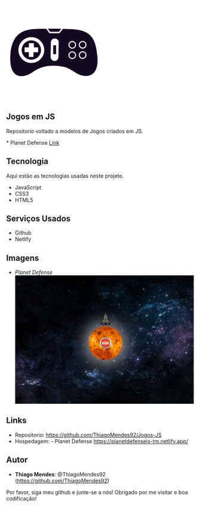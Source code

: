 
![Logo of the project](https://github.com/ThiagoMendes92/Jogos-JS/blob/main/img/jogo.png)
 
## Jogos em JS

<p>Repositorio voltado a modelos de Jogos criados em JS.</p>
<p>* Planet Defense <a href="https://planetdefensejs-tm.netlify.app/" target="_blank"> Link </a></p>
 
 
## Tecnologia 
 
Aqui estão as tecnologias usadas neste projeto.
 
* JavaScript
* CSS3
* HTML5
 
 
## Serviços Usados
 
* Github
* Netlify
 
 

## Imagens
 
 * *Planet Defense*
![Home](https://github.com/ThiagoMendes92/Jogos-JS/blob/main/img/tela1.png)
 
 

## Links
 
  - Repositorio: https://github.com/ThiagoMendes92/Jogos-JS
  - Hospedagem: - Planet Defense https://planetdefensejs-tm.netlify.app/
 
 

## Autor
 
* **Thiago Mendes**: @ThiagoMendes92 (https://github.com/ThiagoMendes92)
 
 
Por favor, siga meu github e junte-se a nós!
Obrigado por me visitar e boa codificação!